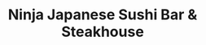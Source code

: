 ---
layout: place
title: "Ninja Japanese Sushi Bar & Steakhouse"
permalink: /missouri/chesterfield/ninja-japanese-sushi-bar-steakhouse.html
stateAbbr: MO
stateName: Missouri
cityName: Chesterfield
place_id: ChIJO7UVbYvV2IcRGEw0pxjmYkc
photos:
  - name: >-
      places/ChIJO7UVbYvV2IcRGEw0pxjmYkc/photos/AUy1YQ1HlKmTF8gEQ_5NvNt6ONlcm_X6Ak605o6raApjZlHHN7ldJmN_z9yjKaAOt5qamW_Wt8Das8oN6Y7y0Ii9huOarJ16hHwNitE9LX4YEfvYyqmj82KL_K6sjCKvty-AgeZQ2njtHgLM3yvChQq6qp3MXJig_cKWkNDblQGwA5RfJ1wDyKYVe1MBIYRkcpvwh3rOaozTzEjyElfLp1AxHc3hjFbm9HvuK1h0b5Ip2vm6FtMs7gbJWvkbGoA6k5FokWYwvu5BWQk2j3qpFFfR40q5-EVkBJa-x8w_2bba_C2bgQ
    widthPx: 1080
    heightPx: 1440
    authorAttributions:
      - displayName: Ninja Japanese Sushi Bar & Steakhouse
        uri: https://maps.google.com/maps/contrib/100947181749133923651
        photoUri: >-
          https://lh3.googleusercontent.com/a-/ALV-UjWIQPSUhNnDNImxy0Y1v7LgOddE2btrrk-rKkIeIRUmu-_GSVg=s100-p-k-no-mo
    flagContentUri: >-
      https://www.google.com/local/imagery/report/?cb_client=maps_api_places.places_api&image_key=!1e10!2sAF1QipMVbvWF2t601TG7MGyztv32nH4kZDl1zg4mR-zb&hl=en-US
    googleMapsUri: >-
      https://www.google.com/maps/place//data=!3m4!1e2!3m2!1sAF1QipMVbvWF2t601TG7MGyztv32nH4kZDl1zg4mR-zb!2e10!4m2!3m1!1s0x87d8d58b6d15b53b:0x4762e618a7344c18
  - name: >-
      places/ChIJO7UVbYvV2IcRGEw0pxjmYkc/photos/AUy1YQ2dSfmKHbubBoD4F98nUDyM79zd3usANiZrpls5WUcc-sMNOup5WVl7uiCkIkSJZVpanaC08hKJZwvL9fVFmHSFoAw_Rt4yUaVZumWbVa2Z2O8k8KyqyD_NxDw5buYbnsF30_YOB051Ky3JzWzkjNqWoorMNPIBOq2AgrYWT08hBMEZutIsvq04TsLcY9khtvo5XSohjH4Uf03sZpadRD9E1EET2nY6PqOwBRMBmC03uMDsvVu8xkQuGi_XFHAKB73CQgV-w3MktJa2EkMvJGgddhX1nMndWumThdd9UrnnoA
    widthPx: 1396
    heightPx: 700
    authorAttributions:
      - displayName: Ninja Japanese Sushi Bar & Steakhouse
        uri: https://maps.google.com/maps/contrib/100947181749133923651
        photoUri: >-
          https://lh3.googleusercontent.com/a-/ALV-UjWIQPSUhNnDNImxy0Y1v7LgOddE2btrrk-rKkIeIRUmu-_GSVg=s100-p-k-no-mo
    flagContentUri: >-
      https://www.google.com/local/imagery/report/?cb_client=maps_api_places.places_api&image_key=!1e10!2sAF1QipPNQR_YwQ3WqH-Thvw5LAjb1pfdn1CSooaRRuUS&hl=en-US
    googleMapsUri: >-
      https://www.google.com/maps/place//data=!3m4!1e2!3m2!1sAF1QipPNQR_YwQ3WqH-Thvw5LAjb1pfdn1CSooaRRuUS!2e10!4m2!3m1!1s0x87d8d58b6d15b53b:0x4762e618a7344c18
  - name: >-
      places/ChIJO7UVbYvV2IcRGEw0pxjmYkc/photos/AUy1YQ31n7jK4pOb70Ei2eMH8qsXWiYsMpSGL8uzfZh8M35lPvn1MXTQZOJZS_M-q6Au9RKlY1k3NHhGYVCMsZ-ZaH-hIui_qfQKX3jZaV14aiBRCNBvddrUyXpVGLzHkFolSFvtPkakr6jo9P2ZMYal1c6dUuBg7AXdDr3Ydr9kt7IWEAa1gDZh4CsAU_Ib2IQo5Qy-Xazy5Az53QQPqm-XNfCzgqXsDcWU2_V3vqPtdFcMZfZiqDuaMljB7xo7lECtDdzAmjP7LhoGEE9VtV7nXzu55WjTS3egLD6ptUKBVVNJTLlpzCEkjPl4Be4zdJD7UBYd1i5THawyuEMWtggsAAdU1Abg0ZwMmv7JN7gV2RnV1XHHTs929VNLq8phWHLdQb2yp-Qr7nPJAj9T852qZIABxNAQ1RbbbxalImhex7XO9A
    widthPx: 4000
    heightPx: 3000
    authorAttributions:
      - displayName: Temo
        uri: https://maps.google.com/maps/contrib/101666423281220890707
        photoUri: >-
          https://lh3.googleusercontent.com/a/ACg8ocKOsOVeH6zua4NxXnVM71_Drzn5LxDYsL1gWJiQURnIUWvPYw=s100-p-k-no-mo
    flagContentUri: >-
      https://www.google.com/local/imagery/report/?cb_client=maps_api_places.places_api&image_key=!1e10!2sCIHM0ogKEICAgMDQu5WVGg&hl=en-US
    googleMapsUri: >-
      https://www.google.com/maps/place//data=!3m4!1e2!3m2!1sCIHM0ogKEICAgMDQu5WVGg!2e10!4m2!3m1!1s0x87d8d58b6d15b53b:0x4762e618a7344c18
  - name: >-
      places/ChIJO7UVbYvV2IcRGEw0pxjmYkc/photos/AUy1YQ0fSEAtHDedD475ZUqxLDNb_MmeDVAp9XSSq-2-KoivkyJENBV8Ua-5XQMsxzus1yt7rCPVKgSqG8YgZvwU06bhHMrLaApDvjNxn7SMCc69FAO2jAOdWsCVPTccrSp0KToRRy1XiYbP_TDgow4XxpFbQOtz7xWghXzA5clbpHmPE2IJzk-tH3-4jnkacNy1W_UFyRUgMGMbtYwQprMd1_KDWHTfV18xFDVEUjQ4BnWCwhXVcS1xEE0_jJOt-ANremZSveTJpVgfsSJG6v1--X-aDoOqHrUC_Mvv-n_RGgVSVw
    widthPx: 1440
    heightPx: 900
    authorAttributions:
      - displayName: Ninja Japanese Sushi Bar & Steakhouse
        uri: https://maps.google.com/maps/contrib/100947181749133923651
        photoUri: >-
          https://lh3.googleusercontent.com/a-/ALV-UjWIQPSUhNnDNImxy0Y1v7LgOddE2btrrk-rKkIeIRUmu-_GSVg=s100-p-k-no-mo
    flagContentUri: >-
      https://www.google.com/local/imagery/report/?cb_client=maps_api_places.places_api&image_key=!1e10!2sAF1QipMI-dgsuwPfOE-LID1g0gFxwZ2bxBEgpBfvMQO0&hl=en-US
    googleMapsUri: >-
      https://www.google.com/maps/place//data=!3m4!1e2!3m2!1sAF1QipMI-dgsuwPfOE-LID1g0gFxwZ2bxBEgpBfvMQO0!2e10!4m2!3m1!1s0x87d8d58b6d15b53b:0x4762e618a7344c18
  - name: >-
      places/ChIJO7UVbYvV2IcRGEw0pxjmYkc/photos/AUy1YQ1rtyGaHlQxd2N3Af9buY1MRUAe7-rhiKm_DUIJDl3di6hCTET5aFy-zrnvu3Z73wu_KeCsx7UXRZk3VpTWghh2MGyehtKHIaEvhMQ4tOLv9WXP3j_zEvt1dLU8hYJfTnX3bG_rb7YRLOkuUGPKUJYIbk6vKIIKNawP9ViYzrntooDz34hIBXl6ICHWgNF3U8gL-Hs-r6yD-azIf-KQ8YWKqf3zqx7J-Sfr14K1_LzNH3f4eL38PKyGQhTLxgzqkTP1cEt92ZuNRBP5zGGORvf5iZn8uf5fM1zFcAMFeIKO5G4kC9Ux2eO41wOdePtr4g8NdZO2Pd-_YR2SZ6eHwkxiGJYl6E-v2TWHyGfZooIRsek1OvQ6ZhOSqDxAcHS8yvg1HZ-Pfmw37nMijAoPNfVF2daXm5WlPPrKURPGj-KpYQ
    widthPx: 4000
    heightPx: 3000
    authorAttributions:
      - displayName: Temo
        uri: https://maps.google.com/maps/contrib/101666423281220890707
        photoUri: >-
          https://lh3.googleusercontent.com/a/ACg8ocKOsOVeH6zua4NxXnVM71_Drzn5LxDYsL1gWJiQURnIUWvPYw=s100-p-k-no-mo
    flagContentUri: >-
      https://www.google.com/local/imagery/report/?cb_client=maps_api_places.places_api&image_key=!1e10!2sCIHM0ogKEICAgMDQu5WVag&hl=en-US
    googleMapsUri: >-
      https://www.google.com/maps/place//data=!3m4!1e2!3m2!1sCIHM0ogKEICAgMDQu5WVag!2e10!4m2!3m1!1s0x87d8d58b6d15b53b:0x4762e618a7344c18
  - name: >-
      places/ChIJO7UVbYvV2IcRGEw0pxjmYkc/photos/AUy1YQ3fJuBFv1EXHocdto2g93k4Gt5FA2vF2vyCCXMtOa2XaQpNyP7NULycS-6D1N4ON4oceKiVD49ty7vG0vba74Zeghv6wT-Sw70MzE9mdxfZy_-HcCX03VgIsg5lp1p-p7qcKK8j6p_5gNoxDtttmSNRxx30fEudU83yS_t_vrQZjJBOosDBljdp3GXBtOGHSQtRquwQuQ5bJonGqy6saiqiApfVt3vFlat70xx1ZrQ-48bLD9N-AU1XEOjtjhiWbLG7g9woQrSEAS33M8lDd1vdyuuBtgBOLRVNaQjQoPISpg
    widthPx: 1440
    heightPx: 1080
    authorAttributions:
      - displayName: Ninja Japanese Sushi Bar & Steakhouse
        uri: https://maps.google.com/maps/contrib/100947181749133923651
        photoUri: >-
          https://lh3.googleusercontent.com/a-/ALV-UjWIQPSUhNnDNImxy0Y1v7LgOddE2btrrk-rKkIeIRUmu-_GSVg=s100-p-k-no-mo
    flagContentUri: >-
      https://www.google.com/local/imagery/report/?cb_client=maps_api_places.places_api&image_key=!1e10!2sAF1QipNW8TWvFHWdKL6kW91vn0s1aZGE3W7VamSZu3rL&hl=en-US
    googleMapsUri: >-
      https://www.google.com/maps/place//data=!3m4!1e2!3m2!1sAF1QipNW8TWvFHWdKL6kW91vn0s1aZGE3W7VamSZu3rL!2e10!4m2!3m1!1s0x87d8d58b6d15b53b:0x4762e618a7344c18
  - name: >-
      places/ChIJO7UVbYvV2IcRGEw0pxjmYkc/photos/AUy1YQ1HjptXwUnqLJk2jt15wCyUrCbJ4Zq78ljJ85dM1w7XD7_VopMEsqj2DfoAyx3BI5SQ6PfgqghMK0TXn5OTKR8ePMEL94rOzGJ8kwcOrDMe0pKWGb5XykcmQYk9VEqbyQ7WA8SH2PwrUfq_6eCHGdhvlj4GrZOU23xvsxGPjQATcKN7R2wet2NiidUGzdPTmuL0wnInOZ2kilwdwxlLjRGn0dfEq6P7N9K1YCWiTNSzg8_qwvQ4tehvVEy6fyNdoyLUjuvc3bVegpQju1wZqVzqlpWvsnAPrBMgrzAMDCQTsQ
    widthPx: 1440
    heightPx: 1080
    authorAttributions:
      - displayName: Ninja Japanese Sushi Bar & Steakhouse
        uri: https://maps.google.com/maps/contrib/100947181749133923651
        photoUri: >-
          https://lh3.googleusercontent.com/a-/ALV-UjWIQPSUhNnDNImxy0Y1v7LgOddE2btrrk-rKkIeIRUmu-_GSVg=s100-p-k-no-mo
    flagContentUri: >-
      https://www.google.com/local/imagery/report/?cb_client=maps_api_places.places_api&image_key=!1e10!2sAF1QipOjfYzvSHhWr62yOwMzt8GuzTelH-8k2CVMe6SX&hl=en-US
    googleMapsUri: >-
      https://www.google.com/maps/place//data=!3m4!1e2!3m2!1sAF1QipOjfYzvSHhWr62yOwMzt8GuzTelH-8k2CVMe6SX!2e10!4m2!3m1!1s0x87d8d58b6d15b53b:0x4762e618a7344c18
  - name: >-
      places/ChIJO7UVbYvV2IcRGEw0pxjmYkc/photos/AUy1YQ1XC6Kj-Bt_yNAsaHWAkX0p-2JENj7uycFb1iV2L3XEzQ1i1JG75-IlLq6VmKO6DyKqE_zrhtLa7GD4y25uGd0dWS_1Tn7s4405Wri_awS0UPJ8UUlIH_HI2M6LIpU2VJpN84CwGp5MFNjBpKfhn2nVT3QeU2NIGER2f-hhCgTg4BE66XuBflPe0EnsiD9BoFJsxCqaPYYfFlsBx8YptuI_sPCRxNoAcrw3o1d8_NM-Eare_EarVbEiiV6dEdMwTYosEZ5-J5Rffuijh_D-lrg6fpJzbnPz_Msk0IcdFEt8L87O4J8GierE7WA62uux0Wsz3KWJVIyqMVeTXwlErwCrSabclpc8iCh-S41OQOqWOIHIZGt7TvtNLLmwdhaVaXIQxghgrJ4n2tJ6nVppuYXtHmrneI53izQ9slMWcjVSVV2t
    widthPx: 4000
    heightPx: 3000
    authorAttributions:
      - displayName: Temo
        uri: https://maps.google.com/maps/contrib/101666423281220890707
        photoUri: >-
          https://lh3.googleusercontent.com/a/ACg8ocKOsOVeH6zua4NxXnVM71_Drzn5LxDYsL1gWJiQURnIUWvPYw=s100-p-k-no-mo
    flagContentUri: >-
      https://www.google.com/local/imagery/report/?cb_client=maps_api_places.places_api&image_key=!1e10!2sCIHM0ogKEICAgMDQu5WV6gE&hl=en-US
    googleMapsUri: >-
      https://www.google.com/maps/place//data=!3m4!1e2!3m2!1sCIHM0ogKEICAgMDQu5WV6gE!2e10!4m2!3m1!1s0x87d8d58b6d15b53b:0x4762e618a7344c18
  - name: >-
      places/ChIJO7UVbYvV2IcRGEw0pxjmYkc/photos/AUy1YQ3Cq7QR3NTQnGyZn-tMjuNqW5YYN5YOPeKCdYDMQeXv3IzvjMi4-M4J2jLdVEkZIxlaMUj4UZl1B1LwB--Pe4145Ob-T2ApSLr5cfJuR5Fpd1lDnv0afwZgphulpr5QgJ-w1vPaZfpfaXsIdjGqRtyEVOwVX9dBhkAgqVqCXV4KtwxKWdJUr07ll_hECoAUMYAT_D-s07hO_0tj5bHcV0dTuEddmk_JQbtY4ui-xR5COnX3F8zyh5hFqZbccW_IIu6NeU9p_TgcPK6holoRyzZzM4TWcBMuJEpIlHPJeIVnJlgyMoih7xBB817gPRCYqiq2fCmoqOs2wmT_QhxKtkyegCnFmRqI5E6vXxDeh8p4b0qXcKgaI0X_grTruvx-te7XamACD-p8KJGXkNuQK3kObjVoCRjkW4JUxXHLwds
    widthPx: 4032
    heightPx: 3024
    authorAttributions:
      - displayName: Jeffrey Reiser
        uri: https://maps.google.com/maps/contrib/102662589609046258000
        photoUri: >-
          https://lh3.googleusercontent.com/a/ACg8ocKh3BvYTndp4bemSSYjzYIAAb6U8mkpSjt2c_kcvyHUniDpIA=s100-p-k-no-mo
    flagContentUri: >-
      https://www.google.com/local/imagery/report/?cb_client=maps_api_places.places_api&image_key=!1e10!2sCIHM0ogKEICAgIDV-5iFTg&hl=en-US
    googleMapsUri: >-
      https://www.google.com/maps/place//data=!3m4!1e2!3m2!1sCIHM0ogKEICAgIDV-5iFTg!2e10!4m2!3m1!1s0x87d8d58b6d15b53b:0x4762e618a7344c18
  - name: >-
      places/ChIJO7UVbYvV2IcRGEw0pxjmYkc/photos/AUy1YQ1sKsayIBf-OM_grXcIE5V1qceUvQ_6uD1XXpdHPf8kFVWAuZhj2FnQ-qB17S774PAqyy86PSnXbmEOWllCfQbdC_NYaEjF951VAEzprYvVn60uCorjVebBArCdKd-aZYwLxKf9C4TSag3NIlBec3g_a5WGI3wPHVLv_l5L09wWCTgi7qki7zPi2Gg4HgeZPvrnJevx5DaEBcLv4cDUDAMsfRBlv2S_MN0zCAdw1KBGbzWGfdADVLPrsTrXo7jv_yrS98v4YLXhIqqtDw1SXHWyofwsj0LlMVuyjBMhVxZMZk-cuboYw8XvpS45QaPfbrx5A9TBnKuD3fQ6BTZ617q2YVPS2rnE4Kv2UFpasLzqrBROPp2_-OwUa21vZdD4Zwk4Rw4-ZFSgX8XXdIpk6VTaUKkGA6ugh2yoNUYn-w4ECtDV
    widthPx: 4032
    heightPx: 3024
    authorAttributions:
      - displayName: Thusith W
        uri: https://maps.google.com/maps/contrib/111093481651246952825
        photoUri: >-
          https://lh3.googleusercontent.com/a-/ALV-UjVBVFth1oKyjrJxJMy_vR4DogV1ReCCkQNEJG5PpSCGJ6yRKGLq=s100-p-k-no-mo
    flagContentUri: >-
      https://www.google.com/local/imagery/report/?cb_client=maps_api_places.places_api&image_key=!1e10!2sCIHM0ogKEICAgIC_5IrmnQE&hl=en-US
    googleMapsUri: >-
      https://www.google.com/maps/place//data=!3m4!1e2!3m2!1sCIHM0ogKEICAgIC_5IrmnQE!2e10!4m2!3m1!1s0x87d8d58b6d15b53b:0x4762e618a7344c18
address: 1737 Clarkson Rd, Chesterfield, MO 63017, USA
street: 1737 Clarkson Rd
city: Chesterfield
state: MO
zip: '63017'
country: USA
neighborhood: null
latitude: '38.643035'
longitude: '-90.567968'
accessibility_options:
  wheelchairAccessibleParking: true
  wheelchairAccessibleEntrance: true
  wheelchairAccessibleRestroom: true
  wheelchairAccessibleSeating: true
business_status: OPERATIONAL
name: Ninja Japanese Sushi Bar & Steakhouse
google_maps_links:
  directionsUri: >-
    https://www.google.com/maps/dir//''/data=!4m7!4m6!1m1!4e2!1m2!1m1!1s0x87d8d58b6d15b53b:0x4762e618a7344c18!3e0
  placeUri: https://maps.google.com/?cid=5143926717969353752
  writeAReviewUri: >-
    https://www.google.com/maps/place//data=!4m3!3m2!1s0x87d8d58b6d15b53b:0x4762e618a7344c18!12e1
  reviewsUri: >-
    https://www.google.com/maps/place//data=!4m4!3m3!1s0x87d8d58b6d15b53b:0x4762e618a7344c18!9m1!1b1
  photosUri: >-
    https://www.google.com/maps/place//data=!4m3!3m2!1s0x87d8d58b6d15b53b:0x4762e618a7344c18!10e5
primary_type: Japanese Restaurant
opening_hours:
  regular: null
  current: null
secondary_opening_hours:
  regular:
    weekdayDescriptions: null
    type: null
  current:
    weekdayDescriptions: null
    type: null
phone: null
price_level: null
price_range: null
rating: null
rating_count: 0
website: null
description: null
reviews: null
parking_options: null
payment_options: null
allow_dogs: null
curbside_pickup: null
delivery: null
dine_in: null
good_for_children: null
good_for_groups: null
good_for_sports: null
live_music: null
menu_for_children: null
outdoor_seating: null
reservable: null
restroom: null
serves_beer: null
serves_breakfast: null
serves_brunch: null
serves_cocktails: null
serves_coffee: null
serves_dinner: null
serves_dessert: null
serves_lunch: null
serves_vegetarian_food: null
serves_wine: null
takeout: null
slug: Ninja-Japanese-Sushi-Bar-and-Steakhouse

---